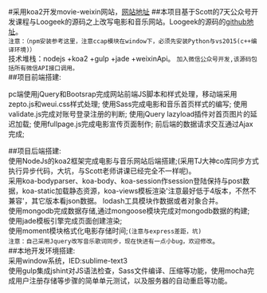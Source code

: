 #采用koa2开发movie-weixin网站，[网站地址](http://dahaimovie.tunnel.qydev.com)
##本项目基于Scott的7天公众号开发课程与Loogeek的源码之上改写电影和音乐网站。Loogeek的源码的[github地址](https://github.com/Loogeek/douban_Website)。<br/>
`注意：（npm安装参考这里，注意ccap模块在window下，必须先安装Python与vs2015(c++编译环境)）`
<br/>技术堆栈：nodejs +koa2 +gulp +jade +weixinApi。
`加入微信公众号开发,该源码包括所有微信API接口调用。`<br/>
##项目前端搭建:<br/>

pc端使用jQuery和Bootsrap完成网站前端JS脚本和样式处理，移动端采用zepto.js和weui.css样式处理; 使用Sass完成电影和音乐首页样式的编写; 使用validate.js完成对账号登录注册的判断; 使用jQuery lazyload插件对首页图片的延迟加载; 使用fullpage.js完成电影宣传页面制作; 前后端的数据请求交互通过Ajax完成;


##项目后端搭建:<br>
使用NodeJs的koa2框架完成电影与音乐网站后端搭建;(采用TJ大神co库同步方式执行异步代码，大坑，与Scott老师讲课已经完全不一样呢)。<br/>
采用koa-bodyparser、koa-body、koa-session作session登陆保持与post数据，koa-static加载静态资源，koa-views模板渲染'注意最好低于4版本，不然不兼容'，其它版本看json数据。
lodash工具模块作数据或者对象合并。<br/>
使用mongodb完成数据存储,通过mongoose模块完成对mongodb数据的构建; <br/>
使用jade模板引擎完成页面创建渲染; <br>
使用moment模块格式化电影存储时间;`(注意与express差距，坑)` <br>
`注意：自己采用Jquery改写音乐歌词同步，现在快进有一点小bug，欢迎修改`。 <br>
##本地开发环境搭建:<br/>
采用window系统，IED:sublime-text3<br/>
使用gulp集成jshint对JS语法检查，Sass文件编译、压缩等功能，使用mocha完成用户注册存储等步骤的简单单元测试，以及服务器的自动重启等功能。<br>
